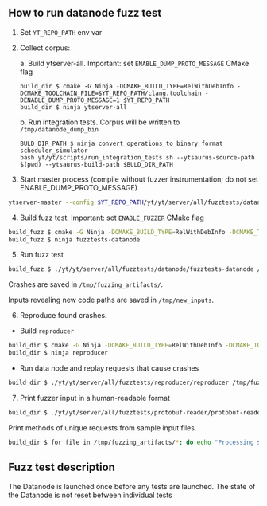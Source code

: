 ## How to run datanode fuzz test

1. Set `YT_REPO_PATH` env var
2. Collect corpus:

    a. Build ytserver-all. Important: set `ENABLE_DUMP_PROTO_MESSAGE` CMake flag
    ```
    build_dir $ cmake -G Ninja -DCMAKE_BUILD_TYPE=RelWithDebInfo -DCMAKE_TOOLCHAIN_FILE=$YT_REPO_PATH/clang.toolchain -DENABLE_DUMP_PROTO_MESSAGE=1 $YT_REPO_PATH 
    build_dir $ ninja ytserver-all
     ```

    b. Run integration tests. Corpus will be written to `/tmp/datanode_dump_bin`
    ```
    BULD_DIR_PATH $ ninja convert_operations_to_binary_format scheduler_simulator
    bash yt/yt/scripts/run_integration_tests.sh --ytsaurus-source-path $(pwd) --ytsaurus-build-path $BULD_DIR_PATH
    ```
3. Start master process (compile without fuzzer instrumentation; do not set ENABLE_DUMP_PROTO_MESSAGE)
```bash
ytserver-master --config $YT_REPO_PATH/yt/yt/server/all/fuzztests/datanode/master.yson
```
4. Build fuzz test. Important: set `ENABLE_FUZZER` CMake flag
```bash
build_fuzz $ cmake -G Ninja -DCMAKE_BUILD_TYPE=RelWithDebInfo -DCMAKE_TOOLCHAIN_FILE=../ytsaurus/clang.toolchain -DENABLE_FUZZER=ON ../ytsaurus
build_fuzz $ ninja fuzztests-datanode
```
5. Run fuzz test
```bash
build_fuzz $ ./yt/yt/server/all/fuzztests/datanode/fuzztests-datanode /tmp/new_inputs /tmp/datanode_corpus -artifact_prefix=/tmp/fuzzing_artifacts/ -fork=1 -ignore_crashes=1
```

Crashes are saved in `/tmp/fuzzing_artifacts/`.

Inputs revealing new code paths are saved in `/tmp/new_inputs`.

6. Reproduce found crashes.
- Build `reproducer`
```bash
build_dir $ cmake -G Ninja -DCMAKE_BUILD_TYPE=RelWithDebInfo -DCMAKE_TOOLCHAIN_FILE=$YT_REPO_PATH/clang.toolchain -DENABLE_DUMP_PROTO_MESSAGE=1 $YT_REPO_PATH 
build_dir $ ninja reproducer
```
- Run data node and replay requests that cause crashes
```bash
build_dir $ ./yt/yt/server/all/fuzztests/reproducer/reproducer /tmp/fuzzing_artifacts/<crash id>
```

7. Print fuzzer input in a human-readable format
```bash
build_dir $ ./yt/yt/server/all/fuzztests/protobuf-reader/protobuf-reader /tmp/fuzzing_artifacts/crash-e23435d3d2e44d9cae108e7e484e45147fc3fe37
```

Print methods of unique requests from sample input files.
```bash
build_dir $ for file in /tmp/fuzzing_artifacts/*; do echo "Processing $file:"; ./yt/yt/server/all/fuzztests/protobuf-reader/protobuf-reader "$file" | head -n 1; done
```

## Fuzz test description

The Datanode is launched once before any tests are launched. The state of the Datanode is not reset between individual tests

